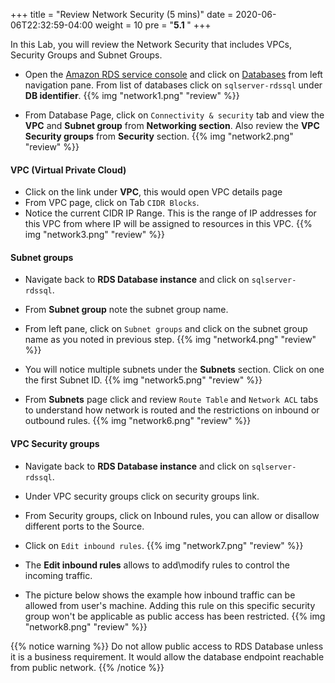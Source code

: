 +++
title = "Review Network Security (5 mins)"
date = 2020-06-06T22:32:59-04:00
weight = 10
pre = "<b>5.1 </b>"
+++

In this Lab, you will review the Network Security that includes VPCs, Security Groups and Subnet Groups.

* Open the [Amazon RDS  service console](https://console.aws.amazon.com/rds/home) and click on [Databases](https://console.aws.amazon.com/rds/home#databases:) from left navigation pane. From list of databases click on `sqlserver-rdssql` under **DB identifier**.
{{% img "network1.png" "review" %}}

* From Database Page, click on `Connectivity & security` tab and view the **VPC** and **Subnet group** from **Networking section**. Also review the **VPC Security groups** from **Security** section.
{{% img "network2.png" "review" %}}

#### **VPC (Virtual Private Cloud)**
* Click on the link under **VPC**, this would open VPC details page
* From VPC page, click on Tab `CIDR Blocks`.
* Notice the current CIDR IP Range. This is the range of IP addresses for this VPC from where IP will be assigned to resources in this VPC.
{{% img "network3.png" "review" %}}

#### **Subnet groups**
* Navigate back to **RDS Database instance** and click on `sqlserver-rdssql`.
* From **Subnet group** note the subnet group name.
* From left pane, click on `Subnet groups` and click on the subnet group name as you noted in previous step.
{{% img "network4.png" "review" %}}

* You will notice multiple subnets under the **Subnets** section. Click on one the first Subnet ID.
{{% img "network5.png" "review" %}}

* From **Subnets** page click and review `Route Table` and `Network ACL` tabs to understand how network is routed and the restrictions on inbound or outbound rules.
{{% img "network6.png" "review" %}}

#### **VPC Security groups**
* Navigate back to **RDS Database instance** and click on `sqlserver-rdssql`.
* Under VPC security groups click on security groups link.
* From Security groups, click on Inbound rules, you can allow or disallow different ports to the Source.
* Click on `Edit inbound rules`.
{{% img "network7.png" "review" %}}

* The **Edit inbound rules** allows to add\modify rules to control the incoming traffic. 
* The picture below shows the example how inbound traffic can be allowed from user's machine. Adding this rule on this specific security group won't be applicable as public access has been restricted.
{{% img "network8.png" "review" %}}

{{% notice warning %}}
Do not allow public access to RDS Database unless it is a business requirement. It would allow the database endpoint reachable from public network.
{{% /notice %}}


